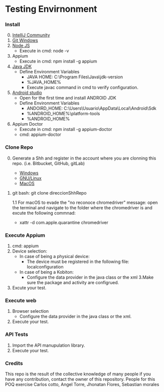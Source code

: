 # Testing Envirnonment

### Install
0. [IntelliJ Community](https://www.jetbrains.com/es-es/idea/download/#section=windows)
1. [Git Windows](https://git-scm.com/download/win)
2. [Node JS](https://nodejs.org/es/download/)
    * Execute in cmd: node -v
3. Appium
    * Execute in cmd: npm install -g appium
4. [Java JDK](https://www.oracle.com/java/technologies/javase-downloads.html)
    * Define Environment Variables
        * JAVA HOME: C:\Program Files\Java\jdk-version
        * %JAVA_HOME%
        * Execute javac command in cmd to verify configuration.
5. [Android studio](https://developer.android.com/studio/index.html)
    * Open for the first time and install ANDROID JDK
    * Define Environment Variables
        * ANDOIRD_HOME: C:\Users\Usuario\AppData\Local\Android\Sdk        
        * %ANDROID_HOME%\platform-tools
        * %ANDROID_HOME%
6. Appium Doctor
    * Execute in cmd: npm install -g appium-doctor
    * cmd: appium-doctor
   
### Clone Repo
0. Generate a Shh and register in the account where you are clonning this repo. (i.e. Bitbucket, GitHub, gitLab)
   * [Windows](https://help.github.com/articles/generating-a-new-ssh-key-and-adding-it-to-the-ssh-agent/#platform-windows)
   * [GNU/Linux](https://help.github.com/articles/generating-a-new-ssh-key-and-adding-it-to-the-ssh-agent/#platform-linux)
   * [MacOS](https://help.github.com/articles/generating-a-new-ssh-key-and-adding-it-to-the-ssh-agent/#platform-mac)

1. git bash: git clone direccionShhRepo

   1.1 For macOS to evade the "no reconoce chromedriver" message:
open the terminal and navigate to the folder where the chromedriver is and excute the following commnad:
    * xattr -d com.apple.quarantine chromedriver

### Execute Appium
1. cmd: appium
2. Device selection:
   * In case of being a physical device:
      * The device must be registered in the following file: localconfiguration 
   * In case of being a Kobiton:
      * Configure the data provider in the java class or the xml
3.Make sure the package and activity are configrued.
4. Excute your test.

### Execute web
1. Browser selection
   * Configure the data provider in the java class or the xml.
2. Execute your test.

### API Tests
1. Import the API manupulation library.
2. Execute your test.

### Credits
This repo is the result of the collective knowledge of many people if you have any contribution, contact the owner of this repository.
People for this POQ exercise
Carlos cotto, Angel Torre, Jhonatan Flores, Sebastian morales
